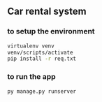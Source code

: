 ## Car rental system

### to setup the environment
```bash
virtualenv venv
venv/scripts/activate
pip install -r req.txt
```


### to run the app
```bash
py manage.py runserver
```